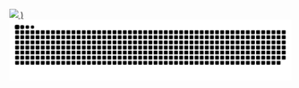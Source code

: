 [![](https://github-readme-stats.vercel.app/api?username=saulrodvaq&show_icons=true&theme=catppuccin_mocha)
)](https://github.com/saulrodvaq/github-readme-stats)
<img alt="snake eating my contributions" src="https://raw.githubusercontent.com/saulrodvaq/saulrodvaq/output/github-contribution-grid-snake-dark.svg" />
